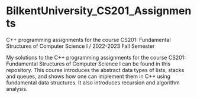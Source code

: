 # BilkentUniversity_CS201_Assignments
C++ programming assignments for the course CS201: Fundamental Structures of Computer Science I / 2022-2023 Fall Semester

My solutions to the C++ programming assignments for the course CS201: Fundamental Structures of Computer Science I can be found in this repository. This course introduces the abstract data types of lists, stacks and queues, and shows how one can implement them in C++ using fundamental data structures. It also introduces recursion and algorithm analysis. 
